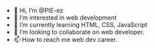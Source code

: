 - 👋 Hi, I’m @PIE-ez
- 👀 I’m interested in web development
- 🌱 I’m currently learning HTML, CSS, JavaScript
- 💞️ I’m looking to collaborate on web developer.
- 📫 How to reach me web dev career.

<!---
PIE-ez/PIE-ez is a ✨ special ✨ repository because its `README.md` (this file) appears on your GitHub profile.
You can click the Preview link to take a look at your changes.
--->
